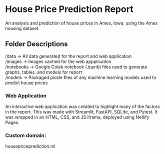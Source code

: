 # House Price Prediction Report
An analysis and prediction of house prices in Ames, Iowa, using the Ames housing dataset. 

## Folder Descriptions
/data -> All data generated for the report and web application <br>
/images -> Images cached for the web appplication <br>
/notebooks -> Google Colab notebook (.ipynb) files used to generate graphs, tables, and models for report <br>
/models -> Packaged pickle files of any machine learning models used to predict house prices

### Web Application
An interactive web application was created to highlight many of the factors in the report. This was made with Streamlit, FastAPI, SQLite, and Pytest. 
It was wrapped in an HTML, CSS, and JS iframe, deployed using Netlify Pages. 

### Custom domain: 
housepriceprediction.ml

